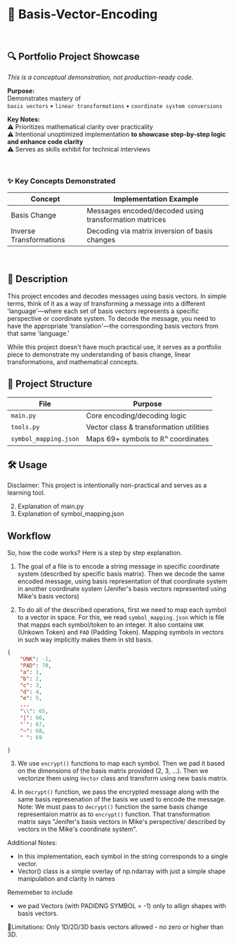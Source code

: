 # 🧮 Basis-Vector-Encoding
<!-- # 🚧🏗️ In Progress... -->
<br>

## **🔍 Portfolio Project Showcase**  
*This is a conceptual demonstration, not production-ready code.*  

**Purpose:**  
Demonstrates mastery of  
`basis vectors` • `linear transformations` • `coordinate system conversions`  

**Key Notes:**  
⚠️ Prioritizes mathematical clarity over practicality  
⚠️ Intentional unoptimized implementation **to showcase step-by-step logic and enhance code clarity**  
⚠️ Serves as skills exhibit for technical interviews  

<br>

### **✨ Key Concepts Demonstrated**  
| **Concept**               | **Implementation Example**                      |  
|---------------------------|-------------------------------------------------|  
| Basis Change               | Messages encoded/decoded using transformation matrices |  
| Inverse Transformations    | Decoding via matrix inversion of basis changes  |  




<br>

## **📖 Description**

This project encodes and decodes messages using basis vectors. 
In simple terms, think of it as a way of transforming a message into a different 'language'—where each set of basis vectors represents a specific perspective or coordinate system. To decode the message, you need to have the appropriate 'translation'—the corresponding basis vectors from that same 'language.' 

While this project doesn't have much practical use, it serves as a portfolio piece to demonstrate my understanding of basis change, linear transformations, and mathematical concepts.


## **📂 Project Structure**  
| File                     | Purpose                                  |  
|--------------------------|------------------------------------------|  
| `main.py`                | Core encoding/decoding logic            |  
| `tools.py`               | Vector class & transformation utilities |  
| `symbol_mapping.json`    | Maps 69+ symbols to ℝⁿ coordinates      |  

## 🛠️ Usage

Disclaimer: This project is intentionally non-practical and serves as a learning tool.

2. Explanation of main.py
3. Explanation of symbol_mapping.json




## Workflow

So, how the code works? Here is a step by step explanation.

1. The goal of a file is to encode a string message in specific coordinate system (described by specific basis matrix). Then we decode the same encoded message, using basis representation of that coordinate system in another coordinate system (Jenifer's basis vectors represented using Mike's basis vectors)

2. To do all of the described operations, first we need to map each symbol to a vector in space. For this, we read `symbol_mapping.json` which is file that mapps each symbol/token to an integer.
It also contains `UNK` (Unkown Token) and `PAD` (Padding Token). Mapping symbols in vectors in such way implicitly makes them in std basis.
```json
{
    "UNK": -1,
    "PAD": 70,
    "a": 1,
    "b": 2,
    "c": 3,
    "d": 4,
    "e": 5,
    ...
    "\\": 65,
    "|": 66,
    "`": 67,
    "~": 68,
    " ": 69

}
```

3. We use `encrypt()` functions  to map each symbol. Then we pad it based on the dimensions of the basis matrix provided (2, 3, ...). Then we vectorize them using `Vector` class and transform using new basis matrix.

4. In `decrypt()` function, we pass the encrypted message along with the same basis represenation of the basis we used to encode the message. Note: We must pass to `decrypt()` function the same basis change representaion matrix as to `encrypt()` function. That transformation matrix says "Jenifer's basis vectors in Mike's perspective/ described by vectors in the Mike's coordinate system".

Additional Notes:

- In this implementation, each symbol in the string corresponds to a single vector.
- Vector() class is a simple overlay  of np.ndarray with just a simple shape manipulation and clarity in names


Rememeber to include
- we pad Vectors (with PADIDNG SYMBOL = -1) only to allign shapes with basis vectors. 


🚦Limitations:
Only 1D/2D/3D basis vectors allowed - no zero or higher than 3D.
